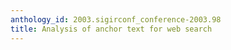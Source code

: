 ```yaml
---
anthology_id: 2003.sigirconf_conference-2003.98
title: Analysis of anchor text for web search
---
```

